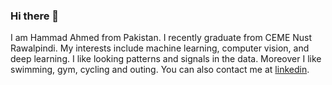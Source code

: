 ### Hi there 👋

I am Hammad Ahmed from Pakistan. I recently graduate from CEME Nust Rawalpindi. My interests include machine learning, computer vision, and deep learning. I like looking patterns and signals in the data. Moreover I like swimming, gym, cycling and outing. You can also contact me at [linkedin](https://www.linkedin.com/in/hammadhameed/).
